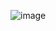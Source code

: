 ![image](https://user-images.githubusercontent.com/121141888/211228046-b0851c21-3180-45c6-884b-0c7644b2d222.png)
